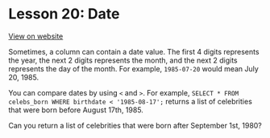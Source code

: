 # Lesson 20: Date

[View on website](https://www.sql-easy.com/date)

Sometimes, a column can contain a date value. The first 4 digits represents the year, the next 2 digits represents the month, and the next 2 digits represents the day of the month. For example, `1985-07-20` would mean July 20, 1985.

You can compare dates by using `<` and `>`. For example, `SELECT * FROM celebs_born WHERE birthdate < '1985-08-17';` returns a list of celebrities that were born before August 17th, 1985.

Can you return a list of celebrities that were born after September 1st, 1980?